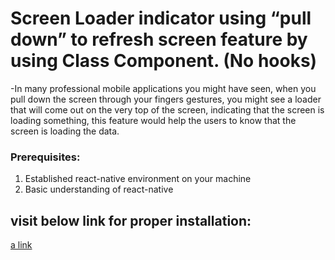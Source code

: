 # Screen Loader indicator using “pull down” to refresh screen feature by using Class Component. (No hooks)

-In many professional mobile applications you might have seen, when you pull down the screen through your fingers gestures, you might see a loader that will come out on the very top of the screen, indicating that the screen is loading something, this feature would help the users to know that the screen is loading the data.

### Prerequisites:
1. Established react-native environment on your machine
2. Basic understanding of react-native

## visit below link for proper installation:

[a link](https://baidar-sabaoon.medium.com/react-native-pull-down-to-refresh-without-using-hooks-78c51bb6eae7 )

